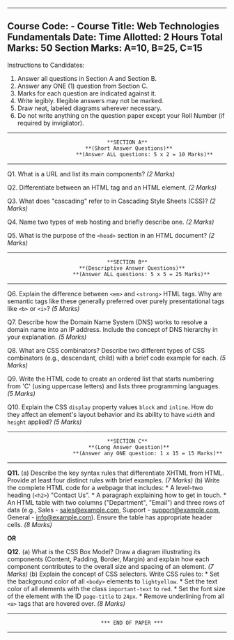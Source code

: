 
-----------------------------------------------------------------------------------------------------------------
Course Code: -                                      Course Title: Web Technologies Fundamentals
Date:                                               Time Allotted: 2 Hours
Total Marks: 50                                     Section Marks: A=10, B=25, C=15
-----------------------------------------------------------------------------------------------------------------

Instructions to Candidates:
1.  Answer all questions in Section A and Section B.
2.  Answer any ONE (1) question from Section C.
3.  Marks for each question are indicated against it.
4.  Write legibly. Illegible answers may not be marked.
5.  Draw neat, labeled diagrams wherever necessary.
6.  Do not write anything on the question paper except your Roll Number (if required by invigilator).

---

                                    **SECTION A**
                             **(Short Answer Questions)**
                          **(Answer ALL questions: 5 x 2 = 10 Marks)**
-----------------------------------------------------------------------------------------------------------------

Q1. What is a URL and list its main components?
    *(2 Marks)*

Q2. Differentiate between an HTML tag and an HTML element.
    *(2 Marks)*

Q3. What does "cascading" refer to in Cascading Style Sheets (CSS)?
    *(2 Marks)*

Q4. Name two types of web hosting and briefly describe one.
    *(2 Marks)*

Q5. What is the purpose of the `<head>` section in an HTML document?
    *(2 Marks)*

---

                                    **SECTION B**
                           **(Descriptive Answer Questions)**
                         **(Answer ALL questions: 5 x 5 = 25 Marks)**
-----------------------------------------------------------------------------------------------------------------

Q6. Explain the difference between `<em>` and `<strong>` HTML tags. Why are semantic tags like these generally preferred over purely presentational tags like `<b>` or `<i>`?
    *(5 Marks)*

Q7. Describe how the Domain Name System (DNS) works to resolve a domain name into an IP address. Include the concept of DNS hierarchy in your explanation.
    *(5 Marks)*

Q8. What are CSS combinators? Describe two different types of CSS combinators (e.g., descendant, child) with a brief code example for each.
    *(5 Marks)*

Q9. Write the HTML code to create an ordered list that starts numbering from 'C' (using uppercase letters) and lists three programming languages.
    *(5 Marks)*

Q10. Explain the CSS `display` property values `block` and `inline`. How do they affect an element's layout behavior and its ability to have `width` and `height` applied?
    *(5 Marks)*

---

                                    **SECTION C**
                              **(Long Answer Question)**
                         **(Answer any ONE question: 1 x 15 = 15 Marks)**
-----------------------------------------------------------------------------------------------------------------

**Q11.**
    (a) Describe the key syntax rules that differentiate XHTML from HTML. Provide at least four distinct rules with brief examples.
        *(7 Marks)*
    (b) Write the complete HTML code for a webpage that includes:
        *   A level-two heading (`<h2>`) "Contact Us".
        *   A paragraph explaining how to get in touch.
        *   An HTML table with two columns ("Department", "Email") and three rows of data (e.g., Sales - sales@example.com, Support - support@example.com, General - info@example.com). Ensure the table has appropriate header cells.
        *(8 Marks)*

**OR**

**Q12.**
    (a) What is the CSS Box Model? Draw a diagram illustrating its components (Content, Padding, Border, Margin) and explain how each component contributes to the overall size and spacing of an element.
        *(7 Marks)*
    (b) Explain the concept of CSS selectors. Write CSS rules to:
        *   Set the background color of all `<body>` elements to `lightyellow`.
        *   Set the text color of all elements with the class `important-text` to `red`.
        *   Set the font size of the element with the ID `page-title` to `24px`.
        *   Remove underlining from all `<a>` tags that are hovered over.
        *(8 Marks)*

---
                                  *** END OF PAPER ***
---